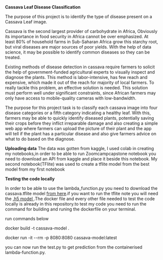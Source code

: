 **Cassava Leaf Disease Classification**

The purpose of this project is to identify the type of disease present on a Cassava Leaf image.

Cassava is the second largest provider of carbohydrate in Africa, Obviously its importance in food security in Africa cannot be over emphasized. At least 80% of household farms in Sub-Saharan Africa grow this starchy root, but viral diseases are major sources of poor yields. With the help of data science, it may be possible to identify common diseases so they can be treated.

Existing methods of disease detection in cassava require farmers to solicit the help of government-funded agricultural experts to visually inspect and diagnose the plants. This method is labor-intensive, has few reach and expensive, which made it out of the reach for majority of local farmers. To really tackle this problem, an effective solution is needed. This solution must perform well under significant constraints, since African farmers may only have access to mobile-quality cameras with low-bandwidth.

The purpose for this project task is to classify each cassava image into four disease categories or a fifth category indicating a healthy leaf. With this, farmers may be able to quickly identify diseased plants, potentially saving their crops before they inflict irreparable damage and also creating a simple web app where farmers can upload the picture of their plant and the app will tell if the plant has a particular disease and also give farmers advice on what to do based on the diagnose.


**Uploading data**
The data was gotten from kaggle, I used colab in creating my notebooks,in order to be able to run Zoomcampcapstone notebook you need to download an API from kaggle and place it beside this notebook. 
My second notebook(TFlite) was used to create a tflite model from the best model from my first notebook

**Testing the code locally**

In order to be able to use the lambda_function.py you need to download the cassava.tflite model [from here](https://drive.google.com/file/d/1-6r_gZzszIS1OMWcZcaNNXsxqFn0m8nT/view?usp=drivesdk).if you want to run the tflite note you will need the [.h5 model ](https://drive.google.com/file/d/1vZXYte_tkP3iD8_iMKeE0ZUzRaBNZMKT/view?usp=drivesdk).The docker file and every other file needed to test the code locally is already in this repository.to test my code you need to run the command for building  and runing the dockerfile on your terminal.

run commands below

docker build -t cassava-model .





docker run -it --rm -p 8080:8080 cassava-model:latest




you can now run the test.py to get prediction from the containerised lambda-function.py. 

